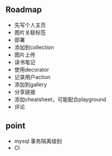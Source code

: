## Roadmap

* 先写个人主页
* 图片关联标签
* 部署
* 添加到collection
* 图片上传
* 读书笔记
* 使用decorator
* 记录用户action
* 添加到gallery
* 分享链接
* 添加cheatsheet，可能配合playground
* 评论

## point

* mysql 事务隔离级别
* CI
